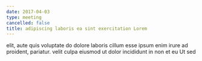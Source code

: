 ```yaml
---
date: 2017-04-03
type: meeting
cancelled: false
title: adipiscing laboris ea sint exercitation Lorem
---
```

elit, aute quis voluptate do dolore laboris cillum esse ipsum enim irure ad proident, pariatur. velit culpa eiusmod ut dolor incididunt in non et eu Ut sed